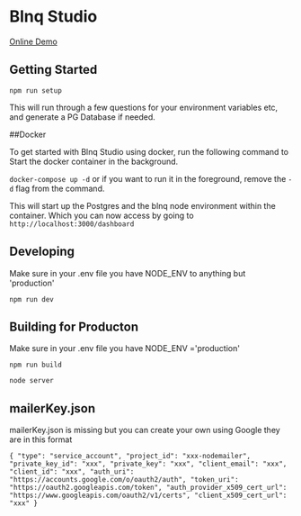 # Blnq Studio

[Online Demo](https://studio.blnq.io)

## Getting Started

`npm run setup`

This will run through a few questions for your environment variables etc, and generate a PG Database if needed.

##Docker 

To get started with Blnq Studio using docker, run the following command to Start the docker container in the background.

```docker-compose up -d``` or if you want to run it in the foreground, remove the ```-d``` flag from the command.

This will start up the Postgres and the blnq node environment within the container. Which you can now access by going to ```http://localhost:3000/dashboard```

## Developing

Make sure in your .env file you have NODE_ENV to anything but 'production'

`npm run dev`

## Building for Producton

Make sure in your .env file you have NODE_ENV ='production'

`npm run build`

`node server`

## mailerKey.json

mailerKey.json is missing but you can create your own using Google they are in this format

`{ "type": "service_account", "project_id": "xxx-nodemailer", "private_key_id": "xxx", "private_key": "xxx", "client_email": "xxx", "client_id": "xxx", "auth_uri": "https://accounts.google.com/o/oauth2/auth", "token_uri": "https://oauth2.googleapis.com/token", "auth_provider_x509_cert_url": "https://www.googleapis.com/oauth2/v1/certs", "client_x509_cert_url": "xxx" }`
